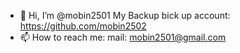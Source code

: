 - 👋 Hi, I’m @mobin2501
My Backup bick up account: https://github.com/mobin2502
- 📫 How to reach me: mail: mobin2501@gmail.com

<!---
mobin2501/mobin2501 is a ✨ special ✨ repository because its `README.md` (this file) appears on your GitHub profile.
You can click the Preview link to take a look at your changes.
--->
